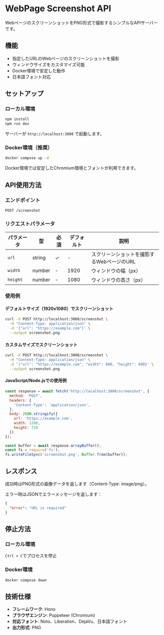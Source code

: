 # WebPage Screenshot API

WebページのスクリーンショットをPNG形式で撮影するシンプルなAPIサーバーです。

## 機能

- 指定したURLのWebページのスクリーンショットを撮影
- ウィンドウサイズをカスタマイズ可能
- Docker環境で安定した動作
- 日本語フォント対応

## セットアップ

### ローカル環境

```bash
npm install
npm run dev
```

サーバーが `http://localhost:3000` で起動します。

### Docker環境（推奨）

```bash
docker compose up -d
```

Docker環境では安定したChromium環境とフォントが利用できます。

## API使用方法

### エンドポイント

`POST /screenshot`

### リクエストパラメータ

| パラメータ | 型 | 必須 | デフォルト | 説明 |
|---|---|---|---|---|
| `url` | string | ✓ | - | スクリーンショットを撮影するWebページのURL |
| `width` | number | - | 1920 | ウィンドウの幅（px） |
| `height` | number | - | 1080 | ウィンドウの高さ（px） |

### 使用例

#### デフォルトサイズ（1920x1080）でスクリーンショット

```bash
curl -X POST http://localhost:3000/screenshot \
  -H "Content-Type: application/json" \
  -d '{"url": "https://example.com"}' \
  --output screenshot.png
```

#### カスタムサイズでスクリーンショット

```bash
curl -X POST http://localhost:3000/screenshot \
  -H "Content-Type: application/json" \
  -d '{"url": "https://example.com", "width": 800, "height": 600}' \
  --output screenshot.png
```

#### JavaScript/Node.jsでの使用例

```javascript
const response = await fetch('http://localhost:3000/screenshot', {
  method: 'POST',
  headers: {
    'Content-Type': 'application/json',
  },
  body: JSON.stringify({
    url: 'https://example.com',
    width: 1280,
    height: 720
  })
});

const buffer = await response.arrayBuffer();
const fs = require('fs');
fs.writeFileSync('screenshot.png', Buffer.from(buffer));
```

## レスポンス

成功時はPNG形式の画像データを返します（Content-Type: image/png）。

エラー時はJSONでエラーメッセージを返します：

```json
{
  "error": "URL is required"
}
```

## 停止方法

### ローカル環境

`Ctrl + C`でプロセスを停止

### Docker環境

```bash
docker compose down
```

## 技術仕様

- **フレームワーク**: Hono
- **ブラウザエンジン**: Puppeteer (Chromium)
- **対応フォント**: Noto、Liberation、DejaVu、日本語フォント
- **出力形式**: PNG
